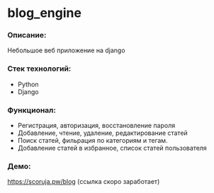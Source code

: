 # blog_engine


### Описание:
Небольшое веб приложение на django

### Стек технологий:
* Python
* Django

### Функционал:
* Регистрация, авторизация, восстановление пароля
* Добавление, чтение, удаление, редактирование статей
* Поиск статей, фильрация по категориям и тегам.
* Добавление статей в избранное, список статей пользователя

### Демо:

https://scoruja.pw/blog (ссылка скоро заработает)

